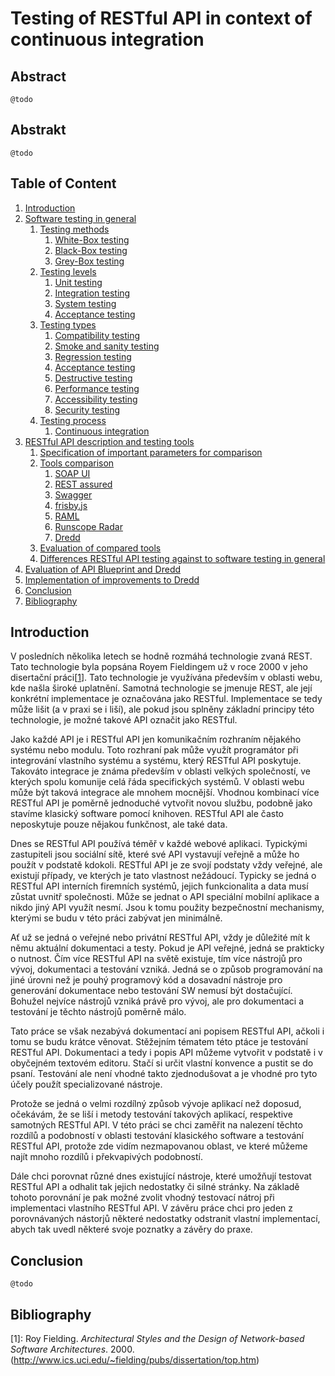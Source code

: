# Testing of RESTful API in context of continuous integration

## Abstract

`@todo`

## Abstrakt

`@todo`

## Table of Content

1. [Introduction](#introduction)
2. [Software testing in general](chapters/02-software-testing-in-general.md)
	1. [Testing methods](chapters/02-software-testing-in-general.md#testing-methods)
		1. [White-Box testing](chapters/02-software-testing-in-general.md#white-box-testing)
		2. [Black-Box testing](chapters/02-software-testing-in-general.md#black-box-testing)
		3. [Grey-Box testing](chapters/02-software-testing-in-general.md#grey-box-testing)
	2. [Testing levels](chapters/02-software-testing-in-general.md#testing-levels)
		1. [Unit testing](chapters/02-software-testing-in-general.md#unit-testing)
		2. [Integration testing](chapters/02-software-testing-in-general.md#integration-testing)
		3. [System testing](chapters/02-software-testing-in-general.md#system-testing)
		4. [Acceptance testing](chapters/02-software-testing-in-general.md#acceptance-testing)
	3. [Testing types](chapters/02-software-testing-in-general.md#testing-types)
		1. [Compatibility testing](chapters/02-software-testing-in-general.md#compatibility-testing)
		2. [Smoke and sanity testing](chapters/02-software-testing-in-general.md#smoke-and-sanity-testing)
		3. [Regression testing](chapters/02-software-testing-in-general.md#regression-testing)
		4. [Acceptance testing](chapters/02-software-testing-in-general.md#acceptance-testing)
		5. [Destructive testing](chapters/02-software-testing-in-general.md#destructive-testing)
		6. [Performance testing](chapters/02-software-testing-in-general.md#performance-testing)
		7. [Accessibility testing](chapters/02-software-testing-in-general.md#accessibility-testing)
		8. [Security testing](chapters/02-software-testing-in-general.md#security-testing)
	4. [Testing process](chapters/02-software-testing-in-general.md#testing-process)
		1. [Continuous integration](chapters/02-software-testing-in-general.md#continuous-integration)
3. [RESTful API description and testing tools](chapters/03-restful-api-description-and-testing-tools.md)
	1. [Specification of important parameters for comparison](chapters/03-restful-api-description-and-testing-tools.md#specification-of-important-parameters-for-comparison)
	2. [Tools comparison](chapters/03-restful-api-description-and-testing-tools.md#tools-comparison)
		1. [SOAP UI](chapters/03-restful-api-description-and-testing-tools.md#soap-ui)
		2. [REST assured](chapters/03-restful-api-description-and-testing-tools.md#rest-assured)
		3. [Swagger](chapters/03-restful-api-description-and-testing-tools.md#swagger)
		4. [frisby.js](chapters/03-restful-api-description-and-testing-tools.md#frisbyjs)
		5. [RAML](chapters/03-restful-api-description-and-testing-tools.md#raml)
		6. [Runscope Radar](chapters/03-restful-api-description-and-testing-tools.md#runscope-radar)
		7. [Dredd](chapters/03-restful-api-description-and-testing-tools.md#dredd)
	3. [Evaluation of compared tools](chapters/03-restful-api-description-and-testing-tools.md#evaluation-of-compared-tools)
	4. [Differences RESTful API testing against to software testing in general](chapters/03-restful-api-description-and-testing-tools.md#differences-restful-api-testing-against-to-software-testing-in-general)
4. [Evaluation of API Blueprint and Dredd](chapters/04-evaluation-of-api-blueprint-and-dredd.md)
5. [Implementation of improvements to Dredd](chapters/05-implementation-of-improvements-to-dredd.md)
6. [Conclusion](#conclusion)
7. [Bibliography](#bibliography)

## Introduction

V posledních několika letech se hodně rozmáhá technologie zvaná REST. Tato technologie byla popsána Royem Fieldingem už v roce 2000 v jeho disertační práci[[1](#Fielding2000)]. Tato technologie je využívána především v oblasti webu, kde našla široké uplatnění. Samotná technologie se jmenuje REST, ale její konkrétní implementace je označována jako RESTful. Implementace se tedy může lišit (a v praxi se i liší), ale pokud jsou splněny základní principy této technologie, je možné takové API označit jako RESTful.

Jako každé API je i RESTful API jen komunikačním rozhraním nějakého systému nebo modulu. Toto rozhraní pak může využít programátor při integrování vlastního systému a systému, který RESTful API poskytuje. Takováto integrace je známa především v oblasti velkých společností, ve kterých spolu komunije celá řáda specifických systémů. V oblasti webu může být taková integrace ale mnohem mocnější. Vhodnou kombinací více RESTful API je poměrně jednoduché vytvořit novou službu, podobně jako stavíme klasický software pomocí knihoven. RESTful API ale často neposkytuje pouze nějakou funkčnost, ale také data.

Dnes se RESTful API používá téměř v každé webové aplikaci. Typickými zastupiteli jsou sociální sítě, které své API vystavují veřejně a může ho použít v podstatě kdokoli. RESTful API je ze svojí podstaty vždy veřejné, ale existují případy, ve kterých je tato vlastnost nežádoucí. Typicky se jedná o RESTful API interních firemních systémů, jejich funkcionalita a data musí zůstat uvnitř společnosti. Může se jednat o API speciální mobilní aplikace a nikdo jiný API využít nesmí. Jsou k tomu použity bezpečnostní mechanismy, kterými se budu v této práci zabývat jen minimálně.

Ať už se jedná o veřejné nebo privátní RESTful API, vždy je důležité mít k němu aktuální dokumentaci a testy. Pokud je API veřejné, jedná se prakticky o nutnost. Čím více RESTful API na světě existuje, tím více nástrojů pro vývoj, dokumentaci a testování vzniká. Jedná se o způsob programování na jiné úrovni než je pouhý programový kód a dosavadní nástroje pro generování dokumentace nebo testování SW nemusí být dostačující. Bohužel nejvíce nástrojů vzniká právě pro vývoj, ale pro dokumentaci a testování je těchto nástrojů poměrně málo.

Tato práce se však nezabývá dokumentací ani popisem RESTful API, ačkoli i tomu se budu krátce věnovat. Stěžejním tématem této ptáce je testování RESTful API. Dokumentaci a tedy i popis API můžeme vytvořit v podstatě i v obyčejném textovém editoru. Stačí si určit vlastní konvence a pustit se do psaní. Testování ale není vhodné takto zjednodušovat a je vhodné pro tyto účely použít specializované nástroje.

Protože se jedná o velmi rozdílný způsob vývoje aplikací než doposud, očekávám, že se liší i metody testování takových aplikací, respektive samotných RESTful API. V této práci se chci zaměřit na nalezení těchto rozdílů a podobností v oblasti testování klasického software a testování RESTful API, protože zde vidím nezmapovanou oblast, ve které můžeme najít mnoho rozdílů i překvapivých podobností.

Dále chci porovnat různé dnes existující nástroje, které umožňují testovat RESTful API a odhalit tak jejich nedostatky či silné stránky. Na základě tohoto porovnání je pak možné zvolit vhodný testovací nátroj při implementaci vlastního RESTful API. V závěru práce chci pro jeden z porovnávaných nástorjů některé nedostatky odstranit vlastní implementací, abych tak uvedl některé svoje poznatky a závěry do praxe.

## Conclusion

`@todo`

## Bibliography

[1]<a name="Fielding2000"></a>: Roy Fielding. *Architectural Styles and the Design of Network-based Software Architectures*. 2000. (http://www.ics.uci.edu/~fielding/pubs/dissertation/top.htm)

